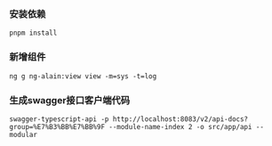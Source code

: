
### 安装依赖
```shell
pnpm install
```

### 新增组件

```
ng g ng-alain:view view -m=sys -t=log
```

### 生成swagger接口客户端代码
```shell
swagger-typescript-api -p http://localhost:8083/v2/api-docs?group=%E7%B3%BB%E7%BB%9F --module-name-index 2 -o src/app/api --modular
```
